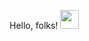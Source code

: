 Hello, folks! <img src="https://raw.githubusercontent.com/MartinHeinz/MartinHeinz/master/wave.gif" width="30px">

